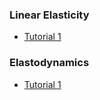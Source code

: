 ### Linear Elasticity
* [Tutorial 1](linear-elasticity/tutorial-1.md)

### Elastodynamics
* [Tutorial 1](linear-elasticity/tutorial-1.md)
